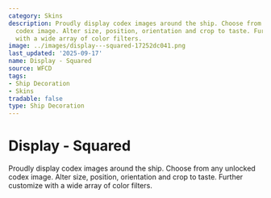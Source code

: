 ```yaml
---
category: Skins
description: Proudly display codex images around the ship. Choose from any unlocked
  codex image. Alter size, position, orientation and crop to taste. Further customize
  with a wide array of color filters.
image: ../images/display---squared-17252dc041.png
last_updated: '2025-09-17'
name: Display - Squared
source: WFCD
tags:
- Ship Decoration
- Skins
tradable: false
type: Ship Decoration
---
```


# Display - Squared

Proudly display codex images around the ship. Choose from any unlocked codex image. Alter size, position, orientation and crop to taste. Further customize with a wide array of color filters.

